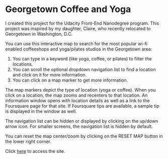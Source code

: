 # Georgetown Coffee and Yoga

I created this project for the Udacity Front-End Nanodegree program.  This project was inspired by my daughter, Claire, who recently relocated to Georgetown in Washington, D.C.

You can use this interactive map to search for the most popular wi-fi enabled coffeeshops 
and yoga/pilates studios in the Georgetown area:

1.  You can type in a keyword (like yoga, coffee, or pilates) to filter the locations.
2.  You can scroll the optional dropdown navigation list to find a location and click
    on it for more information.  
3.  You can click on a map marker to get more information.

The map markers depict the type of location (yoga or coffee).  When you click on a 
location, the map zooms and recenters to that location.  An information window opens with 
location details as well as a link to the Foursquare page for that site.  If Foursquare tips 
are available, a sample tip is displayed in the window as well. 

The navigation list can be hidden or displayed by clicking on the up/down arrow icon.  For 
smaller screens, the navigation list is hidden by default.

You can reset the map center/zoom by clicking on the RESET MAP button in the lower
right corner.

Click <a href="https://heyjane.github.io/project5/">here</a> to access the site.





